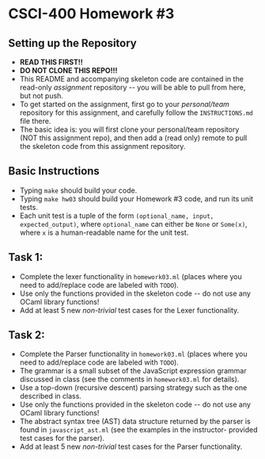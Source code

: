 # CSCI-400 Homework #3

## Setting up the Repository
- **READ THIS FIRST!!**
- **DO NOT CLONE THIS REPO!!!**
- This README and accompanying skeleton code are contained in
  the read-only *assignment* repository --
  you will be able to pull from here, but not push.
- To get started on the assignment, first go to your
  *personal/team* repository for this assignment, and
  carefully follow the `INSTRUCTIONS.md` file there.
- The basic idea is: you will first clone your personal/team
  repository (NOT this assignment repo), and then add a (read only) remote to pull
  the skeleton code from this assignment repository.

## Basic Instructions

- Typing `make` should build your code.
- Typing `make hw03` should build your Homework #3 code, and run its unit tests.
- Each unit test is a tuple of the form `(optional_name, input, expected_output)`,
  where `optional_name` can either be `None` or `Some(x)`, where `x` is a
  human-readable name for the unit test.

## Task 1:

- Complete the lexer functionality in `homework03.ml`
  (places where you need to add/replace code are labeled with `TODO`).
- Use only the functions provided in the skeleton code -- do not use
  any OCaml library functions!
- Add at least 5 new *non-trivial* test cases for the
  Lexer functionality.

## Task 2:

- Complete the Parser functionality in `homework03.ml`
  (places where you need to add/replace code are labeled with `TODO`).
- The grammar is a small subset of the JavaScript expression grammar
  discussed in class (see the comments in `homework03.ml` for details).
- Use a top-down (recursive descent) parsing strategy such as the one
  described in class.
- Use only the functions provided in the skeleton code -- do not use
  any OCaml library functions!
- The abstract syntax tree (AST) data structure returned by the parser
  is found in `javascript_ast.ml` (see the examples in the instructor-
  provided test cases for the parser).
- Add at least 5 new *non-trivial* test cases for the Parser functionality.

